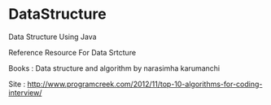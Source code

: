 # DataStructure
Data Structure Using Java

Reference Resource For Data Srtcture 

Books :
Data structure and algorithm by narasimha karumanchi

Site :
http://www.programcreek.com/2012/11/top-10-algorithms-for-coding-interview/ 
